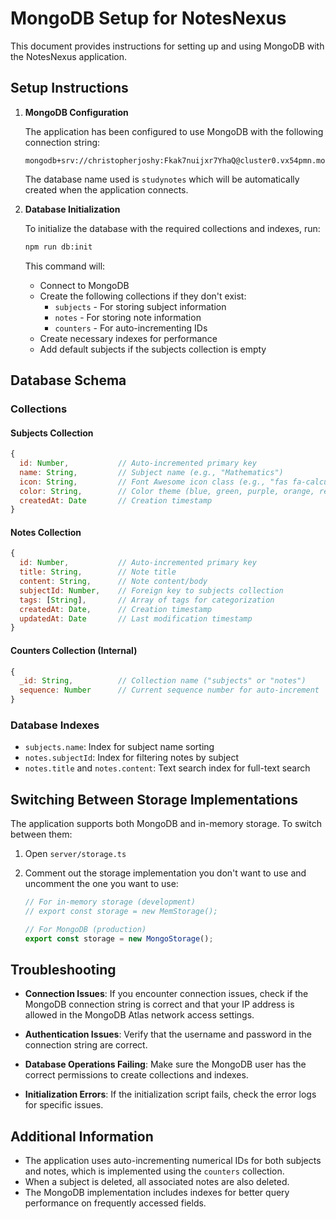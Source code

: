 # MongoDB Setup for NotesNexus

This document provides instructions for setting up and using MongoDB with the NotesNexus application.

## Setup Instructions

1. **MongoDB Configuration**

   The application has been configured to use MongoDB with the following connection string:
   ```
   mongodb+srv://christopherjoshy:Fkak7nuijxr7YhaQ@cluster0.vx54pmn.mongodb.net/
   ```

   The database name used is `studynotes` which will be automatically created when the application connects.

2. **Database Initialization**

   To initialize the database with the required collections and indexes, run:
   ```bash
   npm run db:init
   ```

   This command will:
   - Connect to MongoDB
   - Create the following collections if they don't exist:
     - `subjects` - For storing subject information
     - `notes` - For storing note information
     - `counters` - For auto-incrementing IDs
   - Create necessary indexes for performance
   - Add default subjects if the subjects collection is empty

## Database Schema

### Collections

#### Subjects Collection
```javascript
{
  id: Number,           // Auto-incremented primary key
  name: String,         // Subject name (e.g., "Mathematics")
  icon: String,         // Font Awesome icon class (e.g., "fas fa-calculator")
  color: String,        // Color theme (blue, green, purple, orange, red, gray)
  createdAt: Date       // Creation timestamp
}
```

#### Notes Collection
```javascript
{
  id: Number,           // Auto-incremented primary key
  title: String,        // Note title
  content: String,      // Note content/body
  subjectId: Number,    // Foreign key to subjects collection
  tags: [String],       // Array of tags for categorization
  createdAt: Date,      // Creation timestamp
  updatedAt: Date       // Last modification timestamp
}
```

#### Counters Collection (Internal)
```javascript
{
  _id: String,          // Collection name ("subjects" or "notes")
  sequence: Number      // Current sequence number for auto-increment
}
```

### Database Indexes
- `subjects.name`: Index for subject name sorting
- `notes.subjectId`: Index for filtering notes by subject
- `notes.title` and `notes.content`: Text search index for full-text search

## Switching Between Storage Implementations

The application supports both MongoDB and in-memory storage. To switch between them:

1. Open `server/storage.ts`
2. Comment out the storage implementation you don't want to use and uncomment the one you want to use:

   ```javascript
   // For in-memory storage (development)
   // export const storage = new MemStorage();
   
   // For MongoDB (production)
   export const storage = new MongoStorage();
   ```

## Troubleshooting

- **Connection Issues**: If you encounter connection issues, check if the MongoDB connection string is correct and that your IP address is allowed in the MongoDB Atlas network access settings.

- **Authentication Issues**: Verify that the username and password in the connection string are correct.

- **Database Operations Failing**: Make sure the MongoDB user has the correct permissions to create collections and indexes.

- **Initialization Errors**: If the initialization script fails, check the error logs for specific issues.

## Additional Information

- The application uses auto-incrementing numerical IDs for both subjects and notes, which is implemented using the `counters` collection.
- When a subject is deleted, all associated notes are also deleted.
- The MongoDB implementation includes indexes for better query performance on frequently accessed fields. 
